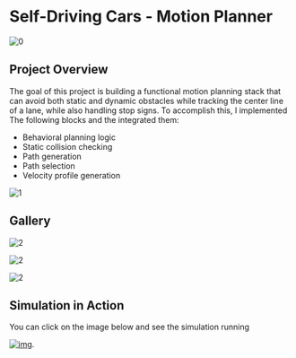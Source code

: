 # Self-Driving Cars - Motion Planner
![0](.)

## Project Overview

The goal of this project is building a functional motion planning stack that can avoid both static and dynamic obstacles while tracking the center line of a lane, while also handling stop signs. To accomplish this, I implemented The following blocks and the integrated them:

-   Behavioral planning logic
-   Static collision checking
-   Path generation
-   Path selection
-   Velocity profile generation

![1](.)

## Gallery

![2](.)  

![2](.)  

![2](.)  

## Simulation in Action

You can click on the image below and see the simulation running

[![img](?raw=true)](https://youtu.be/Adl7bE_Xtp8).